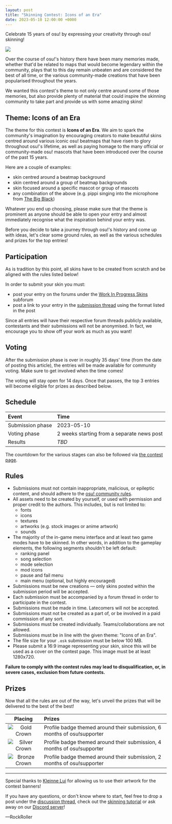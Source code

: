 ```yaml
---
layout: post
title: "Skinning Contest: Icons of an Era"
date: 2023-05-10 12:00:00 +0000
---
```


Celebrate 15 years of osu! by expressing your creativity through osu! skinning!

![](https://assets.ppy.sh/contests/178/header.jpg)

Over the course of osu!'s history there have been many memories made, whether that'd be related to maps that would become legendary within the community, plays that to this day remain unbeaten and are considered the best of all time, or the various community-made creations that have been popularised throughout the years.

We wanted this contest's theme to not only centre around some of those memories, but also provide plenty of material that could inspire the skinning community to take part and provide us with some amazing skins!

## Theme: Icons of an Era

The theme for this contest is **Icons of an Era**. We aim to spark the community's imagination by encouraging creators to make beautiful skins centred around various iconic osu! beatmaps that have risen to glory throughout osu!'s lifetime, as well as paying homage to the many official or community-made osu! mascots that have been introduced over the course of the past 15 years.

Here are a couple of examples:

- skin centred around a beatmap background
- skin centred around a group of beatmap backgrounds
- skin focused around a specific mascot or group of mascots
- any combination of the above (e.g. pippi singing into the microphone from [The Big Black](https://osu.ppy.sh/beatmapsets/41823#osu/131891))

Whatever you end up choosing, please make sure that the theme is prominent as anyone should be able to open your entry and almost immediately recognise what the inspiration behind your entry was.

Before you decide to take a journey through osu!'s history and come up with ideas, let's clear some ground rules, as well as the various schedules and prizes for the top entries!

## Participation

As is tradition by this point, all skins have to be created from scratch and be aligned with the rules listed below!

In order to submit your skin you must:

- post your entry on the forums under the [Work In Progress Skins](https://osu.ppy.sh/community/forums/119) subforum
- post a link to your entry in the [submission thread](https://osu.ppy.sh/community/forums/topics/1762287) using the format listed in the post

Since all entries will have their respective forum threads publicly available, contestants and their submissions will not be anonymised. In fact, we encourage you to show off your work as much as you want!

## Voting

After the submission phase is over in roughly 35 days' time (from the date of posting this article), the entries will be made available for community voting. Make sure to get involved when the time comes!

The voting will stay open for 14 days. Once that passes, the top 3 entries will become eligible for prizes as described below.

## Schedule

| Event | Time |
| :-- | :-- |
| Submission phase | 2023-05-10 |
| Voting phase | 2 weeks starting from a separate news post |
| Results | *TBD* |

The countdown for the various stages can also be followed via [the contest page](https://osu.ppy.sh/community/contests/178).

## Rules

- Submissions must not contain inappropriate, malicious, or epileptic content, and should adhere to the [osu! community rules](/wiki/Rules).
- All assets need to be created by yourself, or used with permission and proper credit to the authors. This includes, but is not limited to:
  - fonts
  - icons
  - textures
  - artworks (e.g. stock images or anime artwork)
  - sounds
- The majority of the in-game menu interface and at least two game modes have to be skinned. In other words, in addition to the gameplay elements, the following segments shouldn't be left default:
  - ranking panel
  - song selection
  - mode selection
  - mod icons
  - pause and fail menu
  - main menu (optional, but highly encouraged)
- Submissions must be new creations — only skins posted within the submission period will be accepted.
- Each submission must be accompanied by a forum thread in order to participate in the contest.
- Submissions must be made in time. Latecomers will not be accepted.
- Submissions must not be created as a part of, or be involved in a paid commission of any sort.
- Submissions must be created individually. Teams/collaborations are not allowed.
- Submissions must be in line with the given theme: "Icons of an Era".
- The file size for your `.osk` submission must be below 100 MB.
- Please submit a 16:9 image representing your skin, since this will be used as a cover on the contest page. This image must be at least 1280x720.

**Failure to comply with the contest rules may lead to disqualification, or, in severe cases, exclusion from future contests.**

## Prizes

Now that all the rules are out of the way, let's unveil the prizes that will be delivered to the best of the best!

| Placing | Prizes |
| :-: | :-- |
| ![Gold Crown](/wiki/shared/crown-gold.png "1st place") | Profile badge themed around their submission, 6 months of osu!supporter |
| ![Silver Crown](/wiki/shared/crown-silver.png "2nd place") | Profile badge themed around their submission, 4 months of osu!supporter |
| ![Bronze Crown](/wiki/shared/crown-bronze.png "3rd place") | Profile badge themed around their submission, 2 months of osu!supporter |

---

Special thanks to [Kleinne Lui](https://osu.ppy.sh/users/27725651) for allowing us to use their artwork for the contest banners!

If you have any questions, or don't know where to start, feel free to drop a post under the [discussion thread](https://osu.ppy.sh/community/forums/topics/1762288), check out the [skinning tutorial](https://skinship.xyz/tutorial/introduction) or ask away on our [Discord server](https://discord.skinship.xyz)!

—RockRoller
